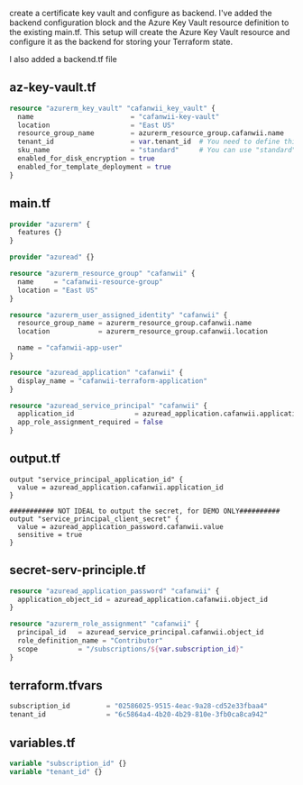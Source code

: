 create a certificate key vault and configure as backend.
I've added the backend configuration block and the Azure Key Vault resource definition to the existing main.tf. 
This setup will create the Azure Key Vault resource and configure it as the backend for storing your Terraform state.

I also added a backend.tf file



## az-key-vault.tf
```tf
resource "azurerm_key_vault" "cafanwii_key_vault" {
  name                        = "cafanwii-key-vault"
  location                    = "East US"
  resource_group_name         = azurerm_resource_group.cafanwii.name
  tenant_id                   = var.tenant_id  # You need to define this variable in your variables.tf
  sku_name                    = "standard"     # You can use "standard" or "premium" based on your needs
  enabled_for_disk_encryption = true
  enabled_for_template_deployment = true
}
```

## main.tf
```tf
provider "azurerm" {
  features {}
}

provider "azuread" {}

resource "azurerm_resource_group" "cafanwii" {
  name     = "cafanwii-resource-group"
  location = "East US"
}

resource "azurerm_user_assigned_identity" "cafanwii" {
  resource_group_name = azurerm_resource_group.cafanwii.name
  location            = azurerm_resource_group.cafanwii.location

  name = "cafanwii-app-user"
}

resource "azuread_application" "cafanwii" {
  display_name = "cafanwii-terraform-application"
}

resource "azuread_service_principal" "cafanwii" {
  application_id               = azuread_application.cafanwii.application_id
  app_role_assignment_required = false
}
```
## output.tf

```
output "service_principal_application_id" {
  value = azuread_application.cafanwii.application_id
}

########### NOT IDEAL to output the secret, for DEMO ONLY##########
output "service_principal_client_secret" {
  value = azuread_application_password.cafanwii.value
  sensitive = true
}
```

## secret-serv-principle.tf
```tf
resource "azuread_application_password" "cafanwii" {
  application_object_id = azuread_application.cafanwii.object_id
}

resource "azurerm_role_assignment" "cafanwii" {
  principal_id   = azuread_service_principal.cafanwii.object_id
  role_definition_name = "Contributor"
  scope          = "/subscriptions/${var.subscription_id}"
}
```

## terraform.tfvars
```tf
subscription_id         = "02586025-9515-4eac-9a28-cd52e33fbaa4"
tenant_id               = "6c5864a4-4b20-4b29-810e-3fb0ca8ca942"
```

## variables.tf
```tf
variable "subscription_id" {}
variable "tenant_id" {}
```